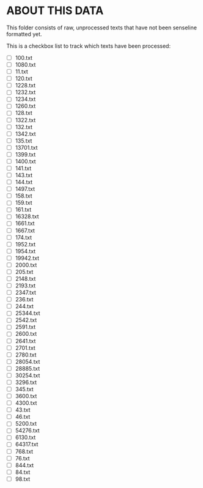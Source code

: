# ABOUT THIS DATA
This folder consists of raw, unprocessed texts that have not been senseline formatted yet.

This is a checkbox list to track which texts have been processed:

- [ ] 100.txt
- [ ] 1080.txt
- [ ] 11.txt
- [ ] 120.txt
- [ ] 1228.txt
- [ ] 1232.txt
- [ ] 1234.txt
- [ ] 1260.txt
- [ ] 128.txt
- [ ] 1322.txt
- [ ] 132.txt
- [ ] 1342.txt
- [ ] 135.txt
- [ ] 13701.txt
- [ ] 1399.txt
- [ ] 1400.txt
- [ ] 141.txt
- [ ] 143.txt
- [ ] 144.txt
- [ ] 1497.txt
- [ ] 158.txt
- [ ] 159.txt
- [ ] 161.txt
- [ ] 16328.txt
- [ ] 1661.txt
- [ ] 1667.txt
- [ ] 174.txt
- [ ] 1952.txt
- [ ] 1954.txt
- [ ] 19942.txt
- [ ] 2000.txt
- [ ] 205.txt
- [ ] 2148.txt
- [ ] 2193.txt
- [ ] 2347.txt
- [ ] 236.txt
- [ ] 244.txt
- [ ] 25344.txt
- [ ] 2542.txt
- [ ] 2591.txt
- [ ] 2600.txt
- [ ] 2641.txt
- [ ] 2701.txt
- [ ] 2780.txt
- [ ] 28054.txt
- [ ] 28885.txt
- [ ] 30254.txt
- [ ] 3296.txt
- [ ] 345.txt
- [ ] 3600.txt
- [ ] 4300.txt
- [ ] 43.txt
- [ ] 46.txt
- [ ] 5200.txt
- [ ] 54276.txt
- [ ] 6130.txt
- [ ] 64317.txt
- [ ] 768.txt
- [ ] 76.txt
- [ ] 844.txt
- [ ] 84.txt
- [ ] 98.txt
